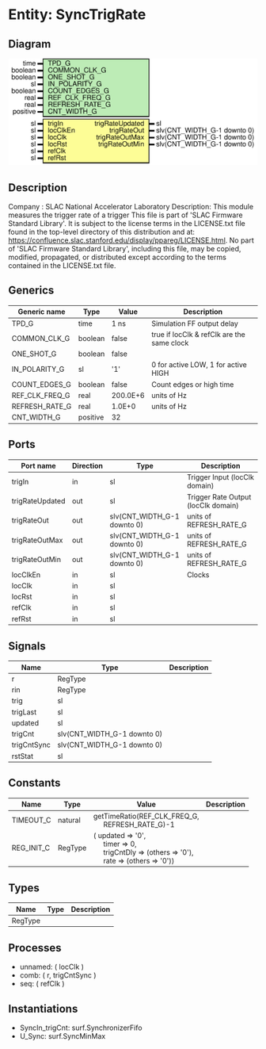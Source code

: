 # Entity: SyncTrigRate

## Diagram

![Diagram](SyncTrigRate.svg "Diagram")
## Description

Company    : SLAC National Accelerator Laboratory
Description: This module measures the trigger rate of a trigger
This file is part of 'SLAC Firmware Standard Library'.
It is subject to the license terms in the LICENSE.txt file found in the
top-level directory of this distribution and at:
   https://confluence.slac.stanford.edu/display/ppareg/LICENSE.html.
No part of 'SLAC Firmware Standard Library', including this file,
may be copied, modified, propagated, or distributed except according to
the terms contained in the LICENSE.txt file.
## Generics

| Generic name   | Type     | Value    | Description                                |
| -------------- | -------- | -------- | ------------------------------------------ |
| TPD_G          | time     | 1 ns     | Simulation FF output delay                 |
| COMMON_CLK_G   | boolean  | false    | true if locClk & refClk are the same clock |
| ONE_SHOT_G     | boolean  | false    |                                            |
| IN_POLARITY_G  | sl       | '1'      | 0 for active LOW, 1 for active HIGH        |
| COUNT_EDGES_G  | boolean  | false    | Count edges or high time                   |
| REF_CLK_FREQ_G | real     | 200.0E+6 | units of Hz                                |
| REFRESH_RATE_G | real     | 1.0E+0   | units of Hz                                |
| CNT_WIDTH_G    | positive | 32       |                                            |
## Ports

| Port name       | Direction | Type                        | Description                         |
| --------------- | --------- | --------------------------- | ----------------------------------- |
| trigIn          | in        | sl                          | Trigger Input (locClk domain)       |
| trigRateUpdated | out       | sl                          | Trigger Rate Output (locClk domain) |
| trigRateOut     | out       | slv(CNT_WIDTH_G-1 downto 0) | units of REFRESH_RATE_G             |
| trigRateOutMax  | out       | slv(CNT_WIDTH_G-1 downto 0) | units of REFRESH_RATE_G             |
| trigRateOutMin  | out       | slv(CNT_WIDTH_G-1 downto 0) | units of REFRESH_RATE_G             |
| locClkEn        | in        | sl                          | Clocks                              |
| locClk          | in        | sl                          |                                     |
| locRst          | in        | sl                          |                                     |
| refClk          | in        | sl                          |                                     |
| refRst          | in        | sl                          |                                     |
## Signals

| Name        | Type                        | Description |
| ----------- | --------------------------- | ----------- |
| r           | RegType                     |             |
| rin         | RegType                     |             |
| trig        | sl                          |             |
| trigLast    | sl                          |             |
| updated     | sl                          |             |
| trigCnt     | slv(CNT_WIDTH_G-1 downto 0) |             |
| trigCntSync | slv(CNT_WIDTH_G-1 downto 0) |             |
| rstStat     | sl                          |             |
## Constants

| Name       | Type    | Value                                                                                                                                                                                                                                    | Description |
| ---------- | ------- | ---------------------------------------------------------------------------------------------------------------------------------------------------------------------------------------------------------------------------------------- | ----------- |
| TIMEOUT_C  | natural |  getTimeRatio(REF_CLK_FREQ_G,<br><span style="padding-left:20px"> REFRESH_RATE_G)-1                                                                                                                                                      |             |
| REG_INIT_C | RegType |  (       updated    => '0',<br><span style="padding-left:20px">       timer      => 0,<br><span style="padding-left:20px">       trigCntDly => (others => '0'),<br><span style="padding-left:20px">       rate       => (others => '0')) |             |
## Types

| Name    | Type | Description |
| ------- | ---- | ----------- |
| RegType |      |             |
## Processes
- unnamed: ( locClk )
- comb: ( r, trigCntSync )
- seq: ( refClk )
## Instantiations

- SyncIn_trigCnt: surf.SynchronizerFifo
- U_Sync: surf.SyncMinMax
